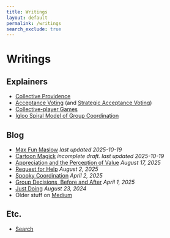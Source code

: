```yaml
---
title: Writings
layout: default
permalink: /writings
search_exclude: true
---
```


# Writings

## Explainers

* [Collective Providence](/writings/collective-providence)
* [Acceptance Voting](/writings/acceptance-voting) (and [Strategic Acceptance Voting](/writings/strategic-acceptance-voting))
* [Collective-player Games](/writings/collective-player-games)
* [Igloo Spiral Model of Group Coordination](/writings/igloo-spiral-model)

## Blog

* [Max Fun Maslow](/writings/max-fun-maslow) _last updated 2025-10-19_
* [Cartoon Magick](/writings/cartoon-magick) _incomplete draft. last updated 2025-10-19_
* [Appreciation and the Perception of Value](/writings/appreciation-and-the-perception-of-value) _August 17, 2025_
* [Request for Help](/writings/request-for-help) _August 2, 2025_
* [Spooky Coordination](/writings/spooky-coordination) _April 2, 2025_
* [Group Decisions, Before and After](/writings/group-decisions-before-and-after) _April 1, 2025_
* [Just Doing](/writings/just-doing) _August 23, 2024_
* Older stuff on [Medium](https://medium.com/@dan.allison)

## Etc.

* [Search](/writings/search)
